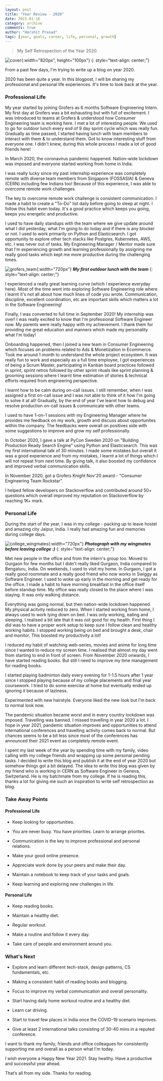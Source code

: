 ```yaml
---
layout: post
title: "Year Review - 2020"
date: 2021-01-16
category: archive
comments: true
author: "Harshit Prasad"
tags: [year, goals, career, life, personal, growth]
---
```


> My Self Retrospection of the Year 2020.

![cover](https://drive.google.com/uc?export=view&id=16VsM5I5OZXF5UXNVTBq79Y9y48SymLko){:width="820px", height="100px"}
{: style="text-align: center;"}

From a past few days, I'm trying to write up a blog on year 2020.

2020 has been quite a year. In this blogpost, I will be sharing my professional and personal life experiences. It's time to look back at the year.

### Professional Life

My year started by joining Grofers as 6 months Software Engineering Intern. My first day at Grofers was a bit exhausting but with full of excitement. I was introduced to teams at Grofers & understood how Consumer Engineering team is working here. I met a lot of interesting people. We used to go for outdoor lunch every end of 9 day sprint cycle which was really fun. Gradually as time passed, I started having lunch with team members to interact with them & to understand them. Got to know interesting stuff from everyone one. I didn't knew, during this whole process I made a lot of good friends here!

In March 2020, the coronavirus pandemic happened. Nation-wide lockdown was imposed and everyone started working from home in India.

I was really lucky since my past internship experience was completely remote with diverse team members from Singapore (FOSSASIA) & Geneva (CERN) including few Indians too! Because of this experience, I was able to overcome remote work challenges.

The key to overcome remote work challenge is consistent communication. I made a habit to create a "To-Do" list daily before going to sleep at night. I follow this habit even today. It's a good practice which keeps you going, keeps you energetic and productive.

I used to have daily standups with the team where we give update around what I did yesterday, what I'm going to do today and if there is any blocker or not. I used to work primarily on Python and Elasticsearch. I got opportunity to explore other tech stacks like Postgres, Kubernetes, AWS, etc. I was never out of tasks. My Engineering Manager / Mentor made sure that I'm experiencing growth and learning professionally by assigning me really good tasks which kept me more productive during the challenging times.

![grofers_team](https://drive.google.com/uc?export=view&id=1WO5u8b8EiSMSHCIAWLd048kCxmtSuVJi){:width="720px"}
**_My first outdoor lunch with the team_**
{: style="text-align: center;"}

I experienced a really great learning curve (which I experience everyday here). Most of the time went into exploring Software Engineering role where I learnt it's not all about how much lines of code you wrote. Communication, discipline, excellent coordination, etc are important skills which matters a lot in the Software Engineering!

Finally, I was converted to full time in September 2020! My internship was over! I was really excited to know that I'm professional Software Engineer now. My parents were really happy with my achievement. I thank them for providing me great education and manners which made my personality what I'm today!

Onboarding happened, then I joined a new team in Consumer Engineering which focuses on problems related to Ads & Monetization in Ecommerce. Took me around 1 month to understand the whole project ecosystem. It was really fun to work and especially as a full time employee, I got experiences of being a Scrum Master, participating in Kanban board practices followed in sprint, sprint retros followed by other sprint rituals like sprint planning & grooming sessions where I learnt time estimation of stories & technical efforts required from engineering perspective.

I learnt how to be calm during on-call issues. I still remember, when I was assigned a first on-call issue and I was not able to think of it how I'm going to solve it at all! Gradually, by the end of year I've learnt how to debug and resolve production on-call issues & communicate with other teams.

I used to have 1-on-1 sessions with my Engineering Manager where he provides me feedback on my work, growth and discuss about opportunites within the company. The feedbacks were overall on positives side with some suggestions to improve and grow my self professionally.

In October 2020, I gave a talk at PyCon Sweden 2020 on "Building Production Ready Search Engine" using Python and Elasticsearch. This was my first international talk of 30 minutes. I made some mistakes but overall it was a good experience and from my mistakes, I learnt a lot of things which I will not repeat from next time. By giving talk, it also boosted my confidence and improved verbal communication skills.

In November 2020, got a Grofers Knight Nov'20 award - "Consumer Engineering Team Rockstar".

I helped fellow developers on Stackoverflow and contributed around 50+ questions which overall improved my reputation on Stackoverflow by reaching 1K+ mark.

### Personal Life

During the start of the year, I was in my college - packing up to leave hostel and amazing city Jaipur, India. I really had amazing fun and memories during college days.

![college_wingmates](https://drive.google.com/uc?export=view&id=1dS7gl3JKvGiKh7wGoFqLjrjiMDEL7dgI){:width="720px"}
**_Photograph with my wingmates before leaving college :)_**
{: style="text-align: center;"}

Met new people in the office and from the intern's group too. Moved to Gurgaon for few months but I didn't really liked Gurgaon, India compared to Bengaluru, India. On weekends, I used to visit my home. In Gurgaon, I got a really good roommate and a really good friend who now works in Swiggy as Software Engineer. I used to woke up early in the morning and get ready for the office. I made a habit to have morning breakfast in the office itself before standup time. My office was really closed to the place where I was staying. It was only walking distance.

Everything was going normal, but then nation-wide lockdown happened. My physical acitvity reduced to zero. When I started working from home, I always used to work lying down on bed. I was only working, eating and sleeping. I realised a bit late that it was not good for my health. First thing I did was to have a proper work setup to keep sure I follow clean and healthy working habits. I stopped working being on bed and brought a desk, chair and monitor. This boosted my productivity a lot!

I reduced my habit of watching web-series, movies and anime for long time since I wanted to reduce my screen time. I realised that almost my day went from starting to end in front of screen. From November 2020 onwards, I have started reading books. But still I need to improve my time management for reading books.

I started playing badminton daily every evening for 1-1.5 hours after 1 year since I stopped playing because of my college placements and final year coursework. I tried to do some exercise at home but eventually ended up ignoring it because of laziness.

Experimented with new hairstyle. Everyone liked the new look but I'm back to normal look now.

The pandemic situation became worst and in every country lockdown was imposed. Travelling was banned. I missed travelling in year 2020 a lot. I hope in year 2021, pandemic situation improves and opportunities to attend international conferences and travelling activity comes back to normal. But chances seems to be a bit less since most of the conferences has announced their 2021 event as completely remote event.

I spent my last week of the year by spending time with my family, video calling with my college friends and wrapping up some personal pending tasks. I decided to write this blog and publish it at the end of year 2020 but somehow things got a bit delayed. The idea to write this blog was given by my friend who is working in CERN as Software Engineer in Geneva, Switzerland. He is my batchmate from my college. If he is reading this, thanks a lot for giving me such an inspiration to write self retrospection as blog.

### Take Away Points

#### Professional Life

- Keep looking for opportunities.

- You are never busy. You have priorities. Learn to arrange priorites.

- Communication is the key to improve professional and personal relations.

- Make your good online presence.

- Appreciate work done by your peers and make their day.

- Maintain a notebook to keep track of your tasks and goals.

- Keep learning and exploring new challenges in life.

#### Personal Life

- Keep reading books.

- Maintain a healthy diet.

- Regular workout.

- Make a routine and follow it every day.

- Take care of people and environment around you.

### What's Next

- Explore and learn different tech-stack, design patterns, CS fundamentals, etc.

- Making a consistent habit of reading books and blogging.

- Focus to improve my verbal communication and overall personality.

- Start having daily home workout routine and a healthy diet.

- Learn car driving.

- Start to travel few places in India once the COVID-19 scenario improves.

- Give at least 2 international talks consisting of 30-40 mins in a reputed conference.

I want to thank my family, friends and office colleagues for consistently supporting me and overall as a person what I'm today.

I wish everyone a Happy New Year 2021. Stay healthy. Have a productive and successful year ahead.

That’s all from my side. Thanks for reading.
